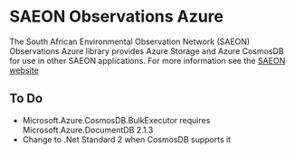 ﻿# SAEON Observations Azure #
The South African Environmental Observation Network (SAEON) Observations Azure library provides 
Azure Storage and Azure CosmosDB for use in other SAEON applications. 
For more information see the [SAEON website](http://www.SAEON.ac.za)

## To Do
- Microsoft.Azure.CosmosDB.BulkExecutor requires Microsoft.Azure.DocumentDB 2.1.3
- Change to .Net Standard 2 when CosmosDB supports it
